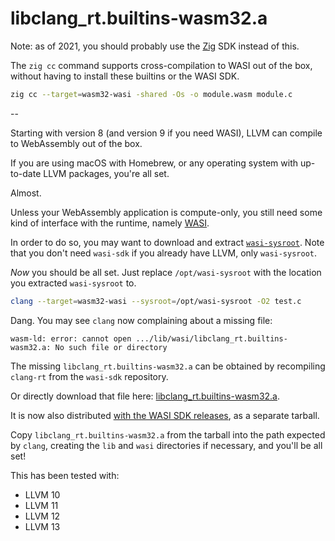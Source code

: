 # libclang_rt.builtins-wasm32.a

Note: as of 2021, you should probably use the [Zig](https://ziglang.org) SDK instead of this.

The `zig cc` command supports cross-compilation to WASI out of the box, without having to install these
builtins or the WASI SDK.

```sh
zig cc --target=wasm32-wasi -shared -Os -o module.wasm module.c
```

--

Starting with version 8 (and version 9 if you need WASI), LLVM can compile to WebAssembly out of the box.

If you are using macOS with Homebrew, or any operating system with up-to-date LLVM packages, you're all set.

Almost.

Unless your WebAssembly application is compute-only, you still need some kind of interface with the runtime, namely [WASI](https://wasi.dev).

In order to do so, you may want to download and extract [`wasi-sysroot`](https://github.com/WebAssembly/wasi-sdk/releases). Note that you don't need `wasi-sdk` if you already have LLVM, only `wasi-sysroot`.

*Now* you should be all set. Just replace `/opt/wasi-sysroot` with the location you extracted `wasi-sysroot` to.

```sh
clang --target=wasm32-wasi --sysroot=/opt/wasi-sysroot -O2 test.c
```

Dang. You may see `clang` now complaining about a missing file:

```text
wasm-ld: error: cannot open .../lib/wasi/libclang_rt.builtins-wasm32.a: No such file or directory
```

The missing `libclang_rt.builtins-wasm32.a` can be obtained by recompiling `clang-rt` from the `wasi-sdk` repository.

Or directly download that file here: [libclang_rt.builtins-wasm32.a](precompiled/).

It is now also distributed [with the WASI SDK releases](https://github.com/WebAssembly/wasi-sdk/releases), as a separate tarball.

Copy `libclang_rt.builtins-wasm32.a` from the tarball into the path expected by `clang`, creating the `lib` and `wasi` directories if necessary, and you'll be all set!

This has been tested with:
- LLVM 10
- LLVM 11
- LLVM 12
- LLVM 13
